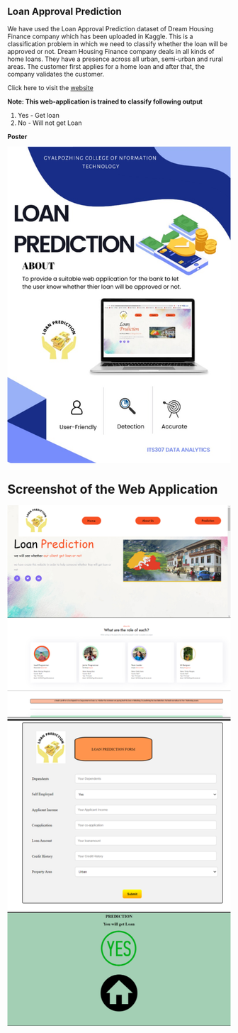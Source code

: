 ## Loan Approval Prediction

We have used the Loan Approval Prediction dataset of Dream Housing Finance company which has been uploaded in Kaggle. This is a classification problem in which we need to classify whether the loan will be approved or not.
Dream Housing Finance company deals in all kinds of home loans. They have a presence across all urban, semi-urban and rural areas. The customer first applies for a home loan and after that, the company validates the customer.

Click here to visit the [website](http://gcit-loanprediction.herokuapp.com/)

**Note: This web-application is trained to classify following output**

1. Yes - Get loan
2. No - Will not get Loan


**Poster**

<img src='https://github.com/Mini-Project-Group-2/LoanApprovalPrediction/blob/master/Images/Poster.jpeg'>

# Screenshot of the Web Application

<img src='https://github.com/Mini-Project-Group-2/LoanApprovalPrediction/blob/master/Images/1.png'>
<img src='https://github.com/Mini-Project-Group-2/LoanApprovalPrediction/blob/master/Images/2.png'>
<img src='https://github.com/Mini-Project-Group-2/LoanApprovalPrediction/blob/master/Images/3.png'>
<img src='https://github.com/Mini-Project-Group-2/LoanApprovalPrediction/blob/master/Images/4.png'>
